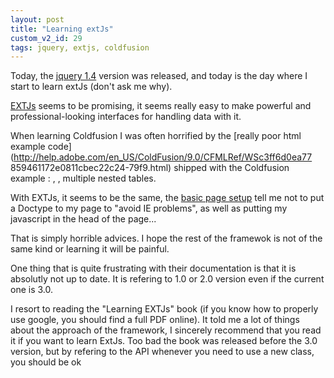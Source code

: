 ```yaml
---
layout: post
title: "Learning extJs"
custom_v2_id: 29
tags: jquery, extjs, coldfusion
---
```


Today, the [jquery 1.4](http://jquery14.com/day-01/jquery-14) version was
released, and today is the day where I start to learn extJs (don't ask me
why).

[EXTJs](http://www.extjs.com/) seems to be promising, it seems really easy to
make powerful and professional-looking interfaces for handling data with it.

When learning Coldfusion I was often horrified by the [really poor html
example code](http://help.adobe.com/en_US/ColdFusion/9.0/CFMLRef/WSc3ff6d0ea77
859461172e0811cbec22c24-79f9.html) shipped with the Coldfusion example :
<font>, <span align="left">, multiple nested tables.

With EXTJs, it seems to be the same, the [basic page
setup](http://www.extjs.com/learn/Tutorial:Basic_Page_Setup) tell me not to
put a Doctype to my page to "avoid IE problems", as well as putting my
javascript in the head of the page...

That is simply horrible advices. I hope the rest of the framewok is not of the
same kind or learning it will be painful.



One thing that is quite frustrating with their documentation is that it is
absolutly not up to date. It is refering to 1.0 or 2.0 version even if the
current one is 3.0.

I resort to reading the "Learning EXTJs" book (if you know how to properly use
google, you should find a full PDF online). It told me a lot of things about
the approach of the framework, I sincerely recommend that you read it if you
want to learn ExtJs. Too bad the book was released before the 3.0 version, but
by refering to the API whenever you need to use a new class, you should be ok


